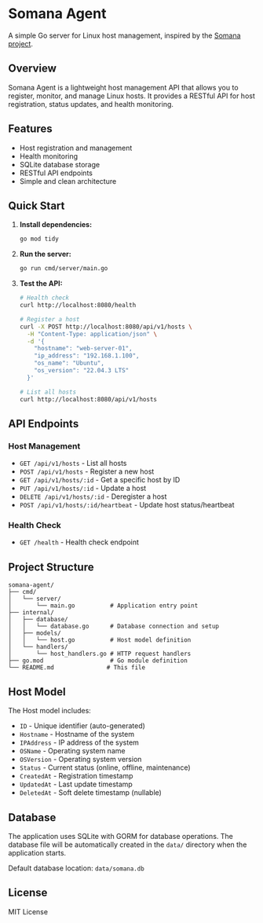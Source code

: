# Somana Agent

A simple Go server for Linux host management, inspired by the [Somana project](https://github.com/miku-kookie/somana).

## Overview

Somana Agent is a lightweight host management API that allows you to register, monitor, and manage Linux hosts. It provides a RESTful API for host registration, status updates, and health monitoring.

## Features

- Host registration and management
- Health monitoring
- SQLite database storage
- RESTful API endpoints
- Simple and clean architecture

## Quick Start

1. **Install dependencies:**
   ```bash
   go mod tidy
   ```

2. **Run the server:**
   ```bash
   go run cmd/server/main.go
   ```

3. **Test the API:**
   ```bash
   # Health check
   curl http://localhost:8080/health
   
   # Register a host
   curl -X POST http://localhost:8080/api/v1/hosts \
     -H "Content-Type: application/json" \
     -d '{
       "hostname": "web-server-01",
       "ip_address": "192.168.1.100",
       "os_name": "Ubuntu",
       "os_version": "22.04.3 LTS"
     }'
   
   # List all hosts
   curl http://localhost:8080/api/v1/hosts
   ```

## API Endpoints

### Host Management
- `GET /api/v1/hosts` - List all hosts
- `POST /api/v1/hosts` - Register a new host
- `GET /api/v1/hosts/:id` - Get a specific host by ID
- `PUT /api/v1/hosts/:id` - Update a host
- `DELETE /api/v1/hosts/:id` - Deregister a host
- `POST /api/v1/hosts/:id/heartbeat` - Update host status/heartbeat

### Health Check
- `GET /health` - Health check endpoint

## Project Structure

```
somana-agent/
├── cmd/
│   └── server/
│       └── main.go          # Application entry point
├── internal/
│   ├── database/
│   │   └── database.go      # Database connection and setup
│   ├── models/
│   │   └── host.go          # Host model definition
│   └── handlers/
│       └── host_handlers.go # HTTP request handlers
├── go.mod                   # Go module definition
└── README.md               # This file
```

## Host Model

The Host model includes:
- `ID` - Unique identifier (auto-generated)
- `Hostname` - Hostname of the system
- `IPAddress` - IP address of the system
- `OSName` - Operating system name
- `OSVersion` - Operating system version
- `Status` - Current status (online, offline, maintenance)
- `CreatedAt` - Registration timestamp
- `UpdatedAt` - Last update timestamp
- `DeletedAt` - Soft delete timestamp (nullable)

## Database

The application uses SQLite with GORM for database operations. The database file will be automatically created in the `data/` directory when the application starts.

Default database location: `data/somana.db`

## License

MIT License 